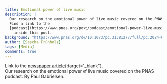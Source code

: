 ```yaml
---
title: Emotional power of live music
description: |
  Our research on the emotional power of live music covered on the PNAS podcast. By Paul Gabrielsen.
  Find a link to the
  [podcast](https://www.pnas.org/post/podcast/emotional-power-live-music){:target="_blank"}
    inside this post.
background: "https://www.pnas.org/do/10.1073/pc.31381277/full/pc.2024-05-20-1716210385907.jpg"
author: [Sascha Frühholz]
tags: [Media]
comments: true
---
```


Link to the
[newspaper article](https://www.pnas.org/post/podcast/emotional-power-live-music){:target="_blank"}.
<br />
Our research on the emotional power of live music covered on the PNAS podcast. By Paul Gabrielsen.
